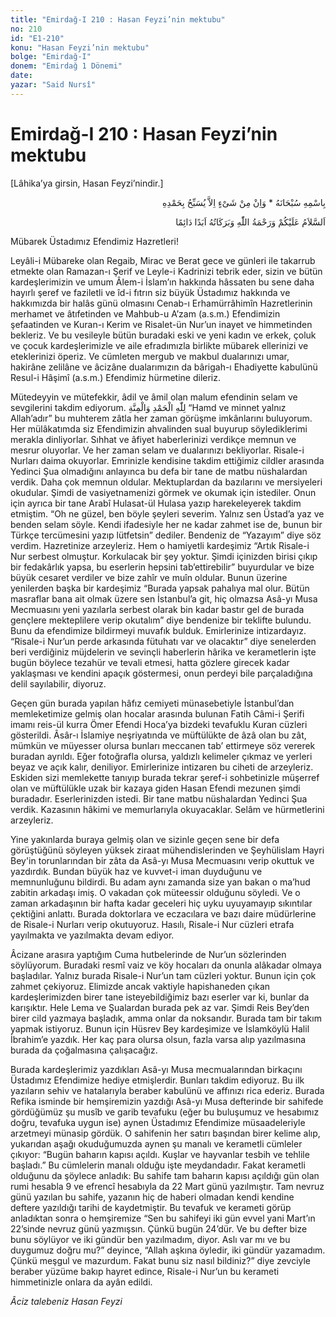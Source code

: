 ```yaml
---
title: "Emirdağ-I 210 : Hasan Feyzi’nin mektubu"
no: 210
id: "E1-210"
konu: "Hasan Feyzi’nin mektubu"
bolge: "Emirdağ-I"
donem: "Emirdağ 1 Dönemi"
date: 
yazar: "Said Nursî"
---
```


# Emirdağ-I 210 : Hasan Feyzi’nin mektubu

<p class="takdim">[Lâhika’ya girsin, Hasan Feyzi’nindir.]</p>

<p class="arabic" dir="rtl" title="Meal: “Subhân Allah’ın adıyla” * “Hiçbir şey yoktur ki O'nu hamd ile tesbih etmesin” [İsrâ 17:44]">بِاسْمِهِ سُبْحَانَهُ * وَاِنْ مِنْ شَىْءٍ اِلاَّ يُسَبِّحُ بِحَمْدِهِ</p>

<p class="arabic" dir="rtl" title="Meal: “Allah’ın selâmı, rahmeti ve bereketleri, ebedî ve dâimî olarak üzerinize olsun.”">اَلسَّلاَمُ عَلَيْكُمْ وَرَحْمَةُ اللّٰهِ وَبَرَكَاتُهُ اَبَدًا دَائِمًا</p>

Mübarek Üstadımız Efendimiz Hazretleri!

Leyâli-i Mübareke olan Regaib, Mirac ve Berat gece ve günleri ile takarrub etmekte olan Ramazan-ı Şerif ve Leyle-i Kadrinizi tebrik eder, sizin ve bütün kardeşlerimizin ve umum Âlem-i İslam’ın hakkında hâssaten bu sene daha hayırlı şeref ve faziletli ve îd-i fıtrın siz büyük Üstadımız hakkında ve hakkımızda bir halâs günü olmasını Cenab-ı Erhamürrâhimîn Hazretlerinin merhamet ve âtıfetinden ve Mahbub-u A’zam (a.s.m.) Efendimizin şefaatinden ve Kuran-ı Kerim ve Risalet-ün Nur’un inayet ve himmetinden bekleriz. Ve bu vesileyle bütün buradaki eski ve yeni kadın ve erkek, çoluk ve çocuk kardeşlerimizle ve aile efradımızla birlikte mübarek ellerinizi ve eteklerinizi öperiz. Ve cümleten mergub ve makbul dualarınızı umar, hakirâne zelilâne ve âcizâne dualarımızın da bârigah-ı Ehadiyette kabulünü Resul-i Hâşimî (a.s.m.) Efendimiz hürmetine dileriz.

Mütedeyyin ve mütefekkir, âdil ve âmil olan malum efendinin selam ve sevgilerini takdim ediyorum. <span class="arabic" dir="rtl" title="">لِلّٰهِ الْحَمْدِ وَالْمِنَّةِ</span> “Hamd ve minnet yalnız Allah’adır” bu muhterem zâtla her zaman görüşme imkânlarını buluyorum. Her mülâkatımda siz Efendimizin ahvalinden sual buyurup söylediklerimi merakla dinliyorlar. Sıhhat ve âfiyet haberlerinizi verdikçe memnun ve mesrur oluyorlar. Ve her zaman selam ve dualarınızı bekliyorlar. Risale-i Nurları daima okuyorlar. Emrinizle kendisine takdim ettiğimiz cildler arasında Yedinci Şua olmadığını anlayınca bu defa bir tane de matbu nüshalardan verdik. Daha çok memnun oldular. Mektuplardan da bazılarını ve mersiyeleri okudular. Şimdi de vasiyetnamenizi görmek ve okumak için istediler. Onun için ayrıca bir tane Arabî Hulasat-ül Hulasa yazıp harekeleyerek takdim etmiştim. “Oh ne güzel, ben böyle şeyleri severim. Yalnız sen Üstad’a yaz ve benden selam söyle. Kendi ifadesiyle her ne kadar zahmet ise de, bunun bir Türkçe tercümesini yazıp lütfetsin” dediler. Bendeniz de “Yazayım” diye söz verdim. Hazretinize arzeyleriz. Hem o hamiyetli kardeşimiz “Artık Risale-i Nur serbest olmuştur. Korkulacak bir şey yoktur. Şimdi içinizden birisi çıkıp bir fedakârlık yapsa, bu eserlerin hepsini tab’ettirebilir” buyurdular ve bize büyük cesaret verdiler ve bize zahîr ve muîn oldular. Bunun üzerine yenilerden başka bir kardeşimiz “Burada yapsak pahalıya mal olur. Bütün masraflar bana ait olmak üzere sen İstanbul’a git, hiç olmazsa Asâ-yı Musa Mecmuasını yeni yazılarla serbest olarak bin kadar bastır gel de burada gençlere mekteplilere verip okutalım” diye bendenize bir teklifte bulundu. Bunu da efendimize bildirmeyi muvafık bulduk. Emirlerinize intizardayız. “Risale-i Nur’un perde arkasında fütuhatı var ve olacaktır” diye senelerden beri verdiğiniz müjdelerin ve sevinçli haberlerin hârika ve kerametlerin işte bugün böylece tezahür ve tevali etmesi, hatta gözlere girecek kadar yaklaşması ve kendini apaçık göstermesi, onun perdeyi bile parçaladığına delil sayılabilir, diyoruz.

Geçen gün burada yapılan hâfız cemiyeti münasebetiyle İstanbul’dan memleketimize gelmiş olan hocalar arasında bulunan Fatih Câmi-i Şerifi imamı reis-ül kurra Ömer Efendi Hoca’ya bizdeki tevafuklu Kuran cüzleri gösterildi. Âsâr-ı İslamiye neşriyatında ve müftülükte de âzâ olan bu zât, mümkün ve müyesser olursa bunları meccanen tab’ ettirmeye söz vererek buradan ayrıldı. Eğer fotoğrafla olursa, yaldızlı kelimeler çıkmaz ve yerleri beyaz ve açık kalır, deniliyor. Emirlerinize intizaren bu ciheti de arzeyleriz. Eskiden sizi memlekette tanıyıp burada tekrar şeref-i sohbetinizle müşerref olan ve müftülükle uzak bir kazaya giden Hasan Efendi mezunen şimdi buradadır. Eserlerinizden istedi. Bir tane matbu nüshalardan Yedinci Şua verdik. Kazasının hâkimi ve memurlarıyla okuyacaklar. Selâm ve hürmetlerini arzeyleriz.

Yine yakınlarda buraya gelmiş olan ve sizinle geçen sene bir defa görüştüğünü söyleyen yüksek ziraat mühendislerinden ve Şeyhülislam Hayri Bey'in torunlarından bir zâta da Asâ-yı Musa Mecmuasını verip okuttuk ve yazdırdık. Bundan büyük haz ve kuvvet-i iman duyduğunu ve memnunluğunu bildirdi. Bu adam aynı zamanda size yan bakan o ma’hud zabitin arkadaşı imiş. O vakadan çok müteessir olduğunu söyledi. Ve o zaman arkadaşının bir hafta kadar geceleri hiç uyku uyuyamayıp sıkıntılar çektiğini anlattı. Burada doktorlara ve eczacılara ve bazı daire müdürlerine de Risale-i Nurları verip okutuyoruz. Hasılı, Risale-i Nur cüzleri etrafa yayılmakta ve yazılmakta devam ediyor.

Âcizane arasıra yaptığım Cuma hutbelerinde de Nur’un sözlerinden söylüyorum. Buradaki resmî vaiz ve köy hocaları da onunla alâkadar olmaya başladılar. Yalnız burada Risale-i Nur’un tam cüzleri yoktur. Bunun için çok zahmet çekiyoruz. Elimizde ancak vaktiyle hapishaneden çıkan kardeşlerimizden birer tane isteyebildiğimiz bazı eserler var ki, bunlar da karışıktır. Hele Lema ve Şualardan burada pek az var. Şimdi Reis Bey’den birer cild yazmaya başladık, amma onlar da noksandır. Burada tam bir takım yapmak istiyoruz. Bunun için Hüsrev Bey kardeşimize ve İslamköylü Halil İbrahim’e yazdık. Her kaç para olursa olsun, fazla varsa alıp yazılmasına burada da çoğalmasına çalışacağız.

Burada kardeşlerimiz yazdıkları Asâ-yı Musa mecmualarından birkaçını Üstadımız Efendimize hediye etmişlerdir. Bunları takdim ediyoruz. Bu ilk yazıların sehiv ve hatalarıyla beraber kabulünü ve affınızı rica ederiz. Burada Refika isminde bir hemşiremizin yazdığı Asâ-yı Musa defterinde bir sahifede gördüğümüz şu musîb ve garib tevafuku (eğer bu buluşumuz ve hesabımız doğru, tevafuka uygun ise) aynen Üstadımız Efendimize müsaadeleriyle arzetmeyi münasip gördük. O sahifenin her satırı başından birer kelime alıp, yukarıdan aşağı okuduğumuzda aynen şu manalı ve kerametli cümleler çıkıyor: “Bugün baharın kapısı açıldı. Kuşlar ve hayvanlar tesbih ve tehlile başladı.” Bu cümlelerin manalı olduğu işte meydandadır. Fakat kerametli olduğunu da şöylece anladık: Bu sahife tam baharın kapısı açıldığı gün olan rumi hesabla 9 ve efrencî hesabıyla da 22 Mart günü yazılmıştır. Tam nevruz günü yazılan bu sahife, yazanın hiç de haberi olmadan kendi kendine deftere yazıldığı tarihi de kaydetmiştir. Bu tevafuk ve kerameti görüp anladıktan sonra o hemşiremize “Sen bu sahifeyi iki gün evvel yani Mart’ın 22’sinde nevruz günü yazmışsın. Çünkü bugün 24’dür. Ve bu defter bize bunu söylüyor ve iki gündür ben yazılmadım, diyor. Aslı var mı ve bu duygumuz doğru mu?” deyince, “Allah aşkına öyledir, iki gündür yazamadım. Çünkü meşgul ve mazurdum. Fakat bunu siz nasıl bildiniz?” diye zevciyle beraber yüzüme bakıp hayret edince, Risale-i Nur’un bu kerameti himmetinizle onlara da ayân edildi.

*Âciz talebeniz*
*Hasan Feyzi*

